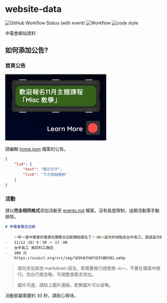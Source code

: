 <!-- @format -->

# website-data

![GitHub Workflow Status (with event)](https://img.shields.io/github/actions/workflow/status/SCAICT/website-data/.github%2Fworkflows%2Fevents.yml?label=公告部屬&style=flat-square) ![Workflow](https://img.shields.io/github/deployments/SCAICT/Website/production?label=前端部屬&style=flat-square) ![code style](https://img.shields.io/badge/code_style-prettier-ff69b4.svg?style=flat-square&label=格式化風格)


中電會網站資料



## 如何添加公告?

### 首頁公告

![](img/home%20boolean.png)

請編輯 [home.json](home.json) 檔案的公告。

```json
{
    "lcd": {
        "text": "顯示文字",
        "link": "下方按鈕連結"
    }
}
```

### 活動

請以**完全相同格式**添加活動至 [events.md](events.md) 檔案。沒有長度限制，過期活動需手動移除。

```markdown
# 中電會聯合迎新

-   一年一度中電會的電資社團聯合迎新開始報名了！<br>這次的地點在台中高工。透過這次的聯合迎新，各位可以多多認識其他社團和結交各大電神喔！另外，這次活動包含 Python 基礎和爬蟲，也是個學習 Python 的好機會，快點來報名吧！
-   11/12（日）9：30 ～ 17：00
-   台中高工 資訊科工廠四
-   200 元
-   https://scaict.org/src/img/%E8%83%8C%E5%BD%B1.webp
```

> 請勿添加其他 markdown 語法，若需要換行請使用 `<br>`，不要在檔案中換行。空白行將忽略，可視整潔需求添加。
>
> 圖片可選，請貼上圖片連結。若無圖片可以省略。

活動部屬需要約 30 秒，請耐心等待。
